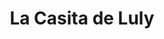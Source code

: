 ---
title: "La Casita de Luly"
url: /santiago-de-veraguas/la-casita-de-luly/
shop: Haushaltsartikel
---